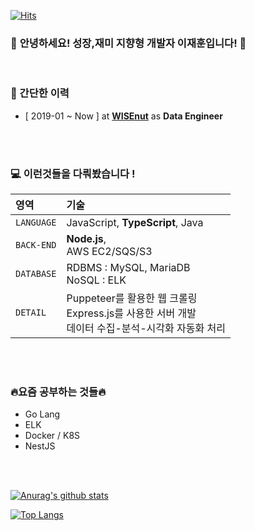 [![Hits](https://hits.seeyoufarm.com/api/count/incr/badge.svg?url=https%3A%2F%2Fgithub.com%2Fjayhooney%2Fjayhooney&count_bg=%2379C83D&title_bg=%23555555&icon=&icon_color=%23E7E7E7&title=hits&edge_flat=false)](https://hits.seeyoufarm.com)

### 👋 **안녕하세요! 성장,재미 지향형 개발자 이재훈입니다!** 👋

<br/>

### **💼 간단한 이력**

- [ 2019-01 ~ Now ] at **[WISEnut](https://www.wisenut.com/)** as **Data Engineer**

<br/>
 <br/>

### **💻 이런것들을 다뤄봤습니다 !**

| 영역       | 기술                                                                                                     |
| :--------- | :------------------------------------------------------------------------------------------------------- |
| `LANGUAGE` | JavaScript, **TypeScript**, Java                                                                         |
| `BACK-END` | **Node.js**,<br> AWS EC2/SQS/S3                                                                          |
| `DATABASE` | RDBMS : MySQL, MariaDB <br> NoSQL : ELK                                                                  |
| `DETAIL`   | Puppeteer를 활용한 웹 크롤링 <br> Express.js를 사용한 서버 개발 <br> 데이터 수집-분석-시각화 자동화 처리 |

<br/>
<br/>

### **🔥요즘 공부하는 것들🔥**

- Go Lang
- ELK
- Docker / K8S
- NestJS

<br/>
<br/>

[![Anurag's github stats](https://github-readme-stats.vercel.app/api?username=jayhooney)](https://github.com/anuraghazra/github-readme-stats)

[![Top Langs](https://github-readme-stats.vercel.app/api/top-langs/?username=jayhooney)](https://github.com/anuraghazra/github-readme-stats)

<!--
WAKA 연동 후 테스트 필요함.
[![willianrod's wakatime stats](https://github-readme-stats.vercel.app/api/wakatime?username=jayhooney)](https://github.com/anuraghazra/github-readme-stats)
-->

<!--
**jayhooney/jayhooney** is a ✨ _special_ ✨ repository because its `README.md` (this file) appears on your GitHub profile.

Here are some ideas to get you started:

- 🔭 I’m currently working on ...
- 🌱 I’m currently learning ...
- 👯 I’m looking to collaborate on ...
- 🤔 I’m looking for help with ...
- 💬 Ask me about ...
- 📫 How to reach me: ...
- 😄 Pronouns: ...
- ⚡ Fun fact: ...
-->
